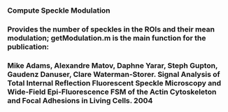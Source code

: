 ### **Compute Speckle Modulation**
### Provides the number of speckles in the ROIs and their mean modulation; getModulation.m is the main function for the publication:
### Mike Adams, Alexandre Matov, Daphne Yarar, Steph Gupton, Gaudenz Danuser, Clare Waterman-Storer. Signal Analysis of Total Internal Reflection Fluorescent Speckle Microscopy and Wide-Field Epi-Fluorescence FSM of the Actin Cytoskeleton and Focal Adhesions in Living Cells. 2004
